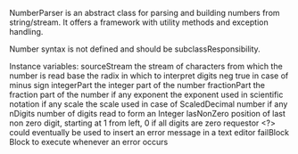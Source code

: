 NumberParser is an abstract class for parsing and building numbers from string/stream.It offers a framework with utility methods and exception handling.Number syntax is not defined and should be subclassResponsibility.Instance variables:sourceStream <Stream> the stream of characters from which the number is readbase <Integer> the radix in which to interpret digitsneg <Boolean> true in case of minus signintegerPart <Integer> the integer part of the numberfractionPart <Integer> the fraction part of the number if anyexponent <Integer> the exponent used in scientific notation if anyscale <Integer> the scale used in case of ScaledDecimal number if anynDigits <Integer> number of digits read to form an IntegerlasNonZero <Integer> position of last non zero digit, starting at 1 from left, 0 if all digits are zerorequestor <?> could eventually be used to insert an error message in a text editorfailBlock <BlockClosure> Block to execute whenever an error occurs